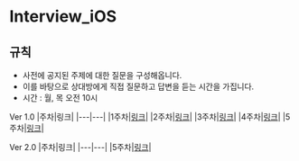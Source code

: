# Interview_iOS

## 규칙
- 사전에 공지된 주제에 대한 질문을 구성해옵니다.
- 이를 바탕으로 상대방에게 직접 질문하고 답변을 듣는 시간을 가집니다.
- 시간 : 월, 목 오전 10시

Ver 1.0
|주차|링크|
|---|---|
|1주차|[링크](https://github.com/Interview777/Interview_iOS/discussions/3)|
|2주차|[링크](https://github.com/Interview777/Interview_iOS/discussions/4)|
|3주차|[링크](https://github.com/Interview777/Interview_iOS/discussions/5)|
|4주차|[링크](https://github.com/Interview777/Interview_iOS/discussions/6)|
|5주차|[링크](https://github.com/Interview777/Interview_iOS/discussions/7)|

Ver 2.0
|주차|링크|
|---|---|
|5주차|[링크](https://github.com/Interview777/Interview_iOS/discussions/8)|

